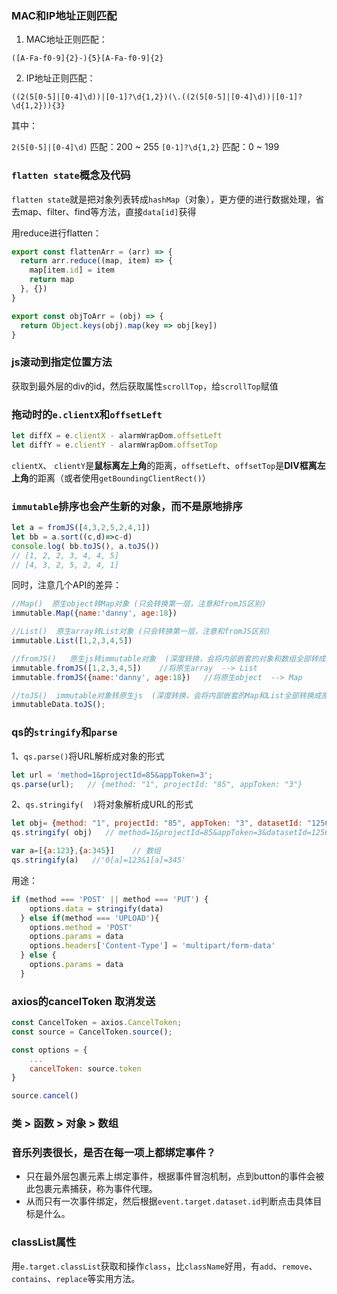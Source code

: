 ### MAC和IP地址正则匹配
1. MAC地址正则匹配：
```
([A-Fa-f0-9]{2}-){5}[A-Fa-f0-9]{2}
```
2. IP地址正则匹配：
```
((2(5[0-5]|[0-4]\d))|[0-1]?\d{1,2})(\.((2(5[0-5]|[0-4]\d))|[0-1]?\d{1,2})){3}
```
其中：

`2(5[0-5]|[0-4]\d)` 匹配：200 ~ 255
`[0-1]?\d{1,2}` 匹配：0 ~ 199



### `flatten state`概念及代码
`flatten state`就是把对象列表转成`hashMap`（对象），更方便的进行数据处理，省去map、filter、find等方法，直接`data[id]`获得

用reduce进行flatten：
```js
export const flattenArr = (arr) => {
  return arr.reduce((map, item) => {
    map[item.id] = item
    return map
  }, {})
}

export const objToArr = (obj) => {
  return Object.keys(obj).map(key => obj[key])
}
```



### js滚动到指定位置方法

获取到最外层的div的id，然后获取属性`scrollTop`，给`scrollTop`赋值



### 拖动时的`e.clientX`和`offsetLeft`

```js
let diffX = e.clientX - alarmWrapDom.offsetLeft
let diffY = e.clientY - alarmWrapDom.offsetTop
```
`clientX`、 `clientY`是**鼠标离左上角**的距离，`offsetLeft`、`offsetTop`是**DIV框离左上角**的距离（或者使用`getBoundingClientRect()`）



### `immutable`排序也会产生新的对象，而不是原地排序
```js
let a = fromJS([4,3,2,5,2,4,1])
let bb = a.sort((c,d)=>c-d)
console.log( bb.toJS(), a.toJS())
// [1, 2, 2, 3, 4, 4, 5] 
// [4, 3, 2, 5, 2, 4, 1]
```
同时，注意几个API的差异：
```js
//Map()  原生object转Map对象 (只会转换第一层，注意和fromJS区别)
immutable.Map({name:'danny', age:18})

//List()  原生array转List对象 (只会转换第一层，注意和fromJS区别)
immutable.List([1,2,3,4,5])

//fromJS()   原生js转immutable对象  (深度转换，会将内部嵌套的对象和数组全部转成immutable)
immutable.fromJS([1,2,3,4,5])    //将原生array  --> List
immutable.fromJS({name:'danny', age:18})   //将原生object  --> Map

//toJS()  immutable对象转原生js  (深度转换，会将内部嵌套的Map和List全部转换成原生js)
immutableData.toJS();
```



### qs的`stringify`和`parse`

1、`qs.parse()`将URL解析成对象的形式
```js
let url = 'method=1&projectId=85&appToken=3';
qs.parse(url);   // {method: "1", projectId: "85", appToken: "3"}
```

2、`qs.stringify(  )`将对象解析成URL的形式
```js
let obj= {method: "1", projectId: "85", appToken: "3", datasetId: "12564701"};
qs.stringify( obj)   // method=1&projectId=85&appToken=3&datasetId=1256470

var a=[{a:123},{a:345}]    // 数组
qs.stringify(a)   //'0[a]=123&1[a]=345'

```

用途：
```js
if (method === 'POST' || method === 'PUT') {
    options.data = stringify(data)
  } else if(method === 'UPLOAD'){
    options.method = 'POST'
    options.params = data
    options.headers['Content-Type'] = 'multipart/form-data'
  } else {
    options.params = data
  }
```

### axios的cancelToken 取消发送

```js
const CancelToken = axios.CancelToken;
const source = CancelToken.source();

const options = {
    ...
    cancelToken: source.token
}

source.cancel()
```



### 类 > 函数 > 对象 > 数组


### 音乐列表很长，是否在每一项上都绑定事件？
- 只在最外层包裹元素上绑定事件，根据事件冒泡机制，点到button的事件会被此包裹元素捕获，称为事件代理。
- 从而只有一次事件绑定，然后根据`event.target.dataset.id`判断点击具体目标是什么。


### classList属性
用`e.target.classList`获取和操作`class`，比`className`好用，有`add`、`remove`、`contains`、`replace`等实用方法。




